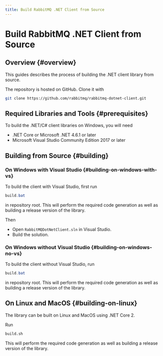 ```yaml
---
title: Build RabbitMQ .NET Client from Source
---
```

<!--
Copyright (c) 2005-2025 Broadcom. All Rights Reserved. The term "Broadcom" refers to Broadcom Inc. and/or its subsidiaries.

All rights reserved. This program and the accompanying materials
are made available under the terms of the under the Apache License,
Version 2.0 (the "License”); you may not use this file except in compliance
with the License. You may obtain a copy of the License at

https://www.apache.org/licenses/LICENSE-2.0

Unless required by applicable law or agreed to in writing, software
distributed under the License is distributed on an "AS IS" BASIS,
WITHOUT WARRANTIES OR CONDITIONS OF ANY KIND, either express or implied.
See the License for the specific language governing permissions and
limitations under the License.
-->

# Build RabbitMQ .NET Client from Source

## Overview {#overview}

This guides describes the process of building the .NET client library from source.

The repository is hosted on GitHub. Clone it with

```bash
git clone https://github.com/rabbitmq/rabbitmq-dotnet-client.git
```


## Required Libraries and Tools {#prerequisites}

To build the .NET/C# client libraries on Windows, you will need

 * .NET Core or Microsoft .NET 4.6.1 or later
 * Microsoft Visual Studio Community Edition 2017 or later


## Building from Source {#building}

### On Windows with Visual Studio {#building-on-windows-with-vs}

To build the client with Visual Studio, first run

```PowerShell
build.bat
```

in repository root.
This will perform the required code generation as well as building a release version of the library.

Then

 * Open <code>RabbitMQDotNetClient.sln</code> in Visual Studio.
 * Build the solution.

### On Windows without Visual Studio {#building-on-windows-no-vs}

To build the client without Visual Studio, run

```PowerShell
build.bat
```

in repository root.
This will perform the required code generation as well as building a release version of the library.


## On Linux and MacOS {#building-on-linux}

The library can be built on Linux and MacOS using .NET Core 2.

Run

```bash
build.sh
```

This will perform the required
code generation as well as building a release version of the library.
